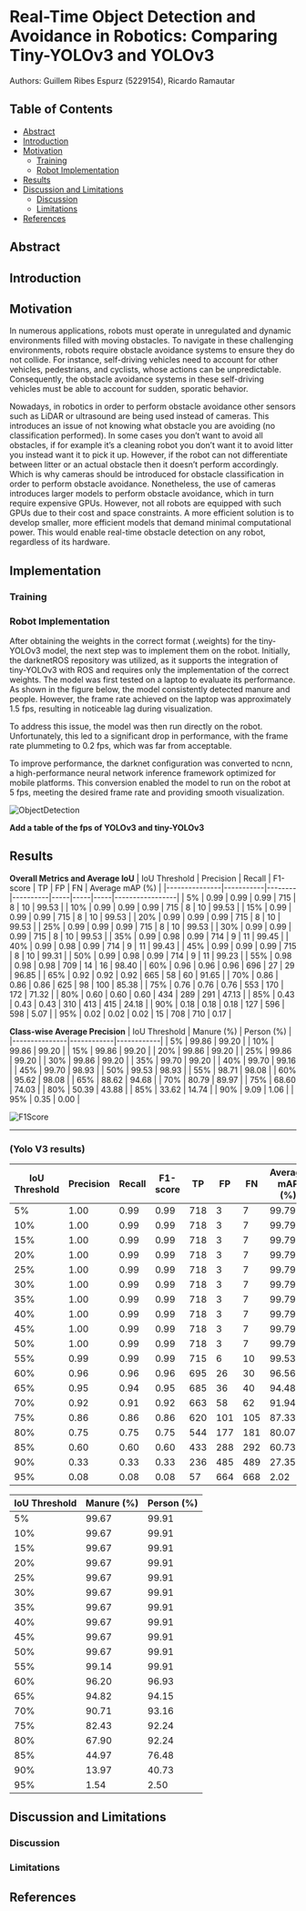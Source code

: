 # Real-Time Object Detection and Avoidance in Robotics: Comparing Tiny-YOLOv3 and YOLOv3

Authors: Guillem Ribes Espurz (5229154), Ricardo Ramautar 

## Table of Contents
- [Abstract](#abstract)
- [Introduction](#introduction)
- [Motivation](#motivation)
  - [Training](#training)
  - [Robot Implementation](#robot-implementation)
- [Results](#results)
- [Discussion and Limitations](#discussion-and-limitations)
  - [Discussion](#discussion)
  - [Limitations](#limitations)
- [References](#references)
    
## Abstract

## Introduction

## Motivation 
In numerous applications, robots must operate in unregulated and dynamic environments filled with moving obstacles. To navigate in these challenging environments, robots require obstacle avoidance systems to ensure they do not collide. For instance, self-driving vehicles need to account for other vehicles, pedestrians, and cyclists, whose actions can be unpredictable. Consequently, the obstacle avoidance systems in these self-driving vehicles must be able to account for sudden, sporatic behavior. 

Nowadays, in robotics in order to perform obstacle avoidance other sensors such as LiDAR or ultrasound are being used instead of cameras. This introduces an issue of not knowing what obstacle you are avoiding (no classification performed). In some cases you don’t want to avoid all obstacles, if for example it’s a cleaning robot you don’t want it to avoid litter you instead want it to pick it up. However, if the robot can not differentiate between litter or an actual obstacle then it doesn’t perform accordingly. Which is why cameras should be introduced for obstacle classification in order to perform obstacle avoidance. Nonetheless, the use of cameras introduces larger models to perform obstacle avoidance, which in turn require expensive GPUs. However, not all robots are equipped with such GPUs due to their cost and space constraints. A more efficient solution is to develop smaller, more efficient models that demand minimal computational power. This would enable real-time obstacle detection on any robot, regardless of its hardware.

## Implementation 

### Training 

### Robot Implementation 
After obtaining the weights in the correct format (.weights) for the tiny-YOLOv3 model, the next step was to implement them on the robot. Initially, the darknetROS repository was utilized, as it supports the integration of tiny-YOLOv3 with ROS and requires only the implementation of the correct weights. The model was first tested on a laptop to evaluate its performance. As shown in the figure below, the model consistently detected manure and people. However, the frame rate achieved on the laptop was approximately 1.5 fps, resulting in noticeable lag during visualization.

To address this issue, the model was then run directly on the robot. Unfortunately, this led to a significant drop in performance, with the frame rate plummeting to 0.2 fps, which was far from acceptable.

To improve performance, the darknet configuration was converted to ncnn, a high-performance neural network inference framework optimized for mobile platforms. This conversion enabled the model to run on the robot at 5 fps, meeting the desired frame rate and providing smooth visualization.

![ObjectDetection](images/ObjectDetection.jpeg)

**Add a table of the fps of YOLOv3 and tiny-YOLOv3**
## Results

**Overall Metrics and Average IoU**
| IoU Threshold | Precision | Recall | F1-score | TP  | FP  | FN  | Average mAP (%) |
|---------------|-----------|--------|----------|-----|-----|-----|-----------------|
| 5%            | 0.99      | 0.99   | 0.99     | 715 | 8   | 10  | 99.53           |
| 10%           | 0.99      | 0.99   | 0.99     | 715 | 8   | 10  | 99.53           |
| 15%           | 0.99      | 0.99   | 0.99     | 715 | 8   | 10  | 99.53           |
| 20%           | 0.99      | 0.99   | 0.99     | 715 | 8   | 10  | 99.53           |
| 25%           | 0.99      | 0.99   | 0.99     | 715 | 8   | 10  | 99.53           |
| 30%           | 0.99      | 0.99   | 0.99     | 715 | 8   | 10  | 99.53           |
| 35%           | 0.99      | 0.98   | 0.99     | 714 | 9   | 11  | 99.45           |
| 40%           | 0.99      | 0.98   | 0.99     | 714 | 9   | 11  | 99.43           |
| 45%           | 0.99      | 0.99   | 0.99     | 715 | 8   | 10  | 99.31           |
| 50%           | 0.99      | 0.98   | 0.99     | 714 | 9   | 11  | 99.23           |
| 55%           | 0.98      | 0.98   | 0.98     | 709 | 14  | 16  | 98.40           |
| 60%           | 0.96      | 0.96   | 0.96     | 696 | 27  | 29  | 96.85           |
| 65%           | 0.92      | 0.92   | 0.92     | 665 | 58  | 60  | 91.65           |
| 70%           | 0.86      | 0.86   | 0.86     | 625 | 98  | 100 | 85.38           |
| 75%           | 0.76      | 0.76   | 0.76     | 553 | 170 | 172 | 71.32           |
| 80%           | 0.60      | 0.60   | 0.60     | 434 | 289 | 291 | 47.13           |
| 85%           | 0.43      | 0.43   | 0.43     | 310 | 413 | 415 | 24.18           |
| 90%           | 0.18      | 0.18   | 0.18     | 127 | 596 | 598 | 5.07            |
| 95%           | 0.02      | 0.02   | 0.02     | 15  | 708 | 710 | 0.17            |


**Class-wise Average Precision**
| IoU Threshold | Manure (%) | Person (%) |
|---------------|------------|------------|
| 5%            | 99.86      | 99.20      |
| 10%           | 99.86      | 99.20      |
| 15%           | 99.86      | 99.20      |
| 20%           | 99.86      | 99.20      |
| 25%           | 99.86      | 99.20      |
| 30%           | 99.86      | 99.20      |
| 35%           | 99.70      | 99.20      |
| 40%           | 99.70      | 99.16      |
| 45%           | 99.70      | 98.93      |
| 50%           | 99.53      | 98.93      |
| 55%           | 98.71      | 98.08      |
| 60%           | 95.62      | 98.08      |
| 65%           | 88.62      | 94.68      |
| 70%           | 80.79      | 89.97      |
| 75%           | 68.60      | 74.03      |
| 80%           | 50.39      | 43.88      |
| 85%           | 33.62      | 14.74      |
| 90%           | 9.09       | 1.06       |
| 95%           | 0.35       | 0.00       |

![F1Score](images/f1_iou_v2.png)


----
### (Yolo V3 results)

| IoU Threshold | Precision | Recall | F1-score | TP  | FP  | FN  | Average mAP (%) |
|---------------|-----------|--------|----------|-----|-----|-----|-----------------|
| 5%            | 1.00      | 0.99   | 0.99     | 718 | 3   | 7   | 99.79           |
| 10%           | 1.00      | 0.99   | 0.99     | 718 | 3   | 7   | 99.79           |
| 15%           | 1.00      | 0.99   | 0.99     | 718 | 3   | 7   | 99.79           |
| 20%           | 1.00      | 0.99   | 0.99     | 718 | 3   | 7   | 99.79           |
| 25%           | 1.00      | 0.99   | 0.99     | 718 | 3   | 7   | 99.79           |
| 30%           | 1.00      | 0.99   | 0.99     | 718 | 3   | 7   | 99.79           |
| 35%           | 1.00      | 0.99   | 0.99     | 718 | 3   | 7   | 99.79           |
| 40%           | 1.00      | 0.99   | 0.99     | 718 | 3   | 7   | 99.79           |
| 45%           | 1.00      | 0.99   | 0.99     | 718 | 3   | 7   | 99.79           |
| 50%           | 1.00      | 0.99   | 0.99     | 718 | 3   | 7   | 99.79           |
| 55%           | 0.99      | 0.99   | 0.99     | 715 | 6   | 10  | 99.53           |
| 60%           | 0.96      | 0.96   | 0.96     | 695 | 26  | 30  | 96.56           |
| 65%           | 0.95      | 0.94   | 0.95     | 685 | 36  | 40  | 94.48           |
| 70%           | 0.92      | 0.91   | 0.92     | 663 | 58  | 62  | 91.94           |
| 75%           | 0.86      | 0.86   | 0.86     | 620 | 101 | 105 | 87.33           |
| 80%           | 0.75      | 0.75   | 0.75     | 544 | 177 | 181 | 80.07           |
| 85%           | 0.60      | 0.60   | 0.60     | 433 | 288 | 292 | 60.73           |
| 90%           | 0.33      | 0.33   | 0.33     | 236 | 485 | 489 | 27.35           |
| 95%           | 0.08      | 0.08   | 0.08     | 57  | 664 | 668 | 2.02            |

| IoU Threshold | Manure (%) | Person (%) |
|---------------|------------|------------|
| 5%            | 99.67      | 99.91      |
| 10%           | 99.67      | 99.91      |
| 15%           | 99.67      | 99.91      |
| 20%           | 99.67      | 99.91      |
| 25%           | 99.67      | 99.91      |
| 30%           | 99.67      | 99.91      |
| 35%           | 99.67      | 99.91      |
| 40%           | 99.67      | 99.91      |
| 45%           | 99.67      | 99.91      |
| 50%           | 99.67      | 99.91      |
| 55%           | 99.14      | 99.91      |
| 60%           | 96.20      | 96.93      |
| 65%           | 94.82      | 94.15      |
| 70%           | 90.71      | 93.16      |
| 75%           | 82.43      | 92.24      |
| 80%           | 67.90      | 92.24      |
| 85%           | 44.97      | 76.48      |
| 90%           | 13.97      | 40.73      |
| 95%           | 1.54       | 2.50       |


## Discussion and Limitations

### Discussion

### Limitations

## References 
